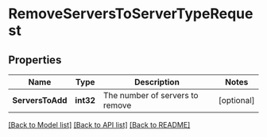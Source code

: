 # RemoveServersToServerTypeRequest

## Properties

Name | Type | Description | Notes
------------ | ------------- | ------------- | -------------
**ServersToAdd** | **int32** | The number of servers to remove | [optional] 

[[Back to Model list]](../README.md#documentation-for-models) [[Back to API list]](../README.md#documentation-for-api-endpoints) [[Back to README]](../README.md)


